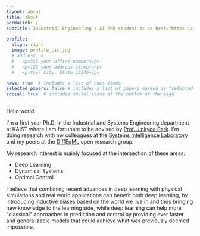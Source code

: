 ```yaml
---
layout: about
title: about
permalink: /
subtitle: Industrial Engineering / AI PhD student at <a href="https://ie.kaist.ac.kr/">KAIST</a>. <br/> deep learning • dynamical systems • optimal control

profile:
  align: right
  image: profile_pic.jpg
  # address: >
  #   <p>555 your office number</p>
  #   <p>123 your address street</p>
  #   <p>Your City, State 12345</p>

news: true  # includes a list of news items
selected_papers: false # includes a list of papers marked as "selected={true}"
social: true  # includes social icons at the bottom of the page
---
```


Hello world!

I'm a first year Ph.D. in the Industrial and Systems Engineering department at KAIST where I am fortunate to be advised by <a href="http://silab.kaist.ac.kr/our-team/">Prof. Jinkyoo Park</a>. I'm doing research with my colleagues at the <a href="http://silab.kaist.ac.kr">Systems Intelligence Laboratory</a> and my peers at the <a href="https://github.com/DiffEqML">DiffEqML</a> open research group.

My research interest is mainly focused at the intersection of these areas:
- Deep Learning
- Dynamical Systems
- Optimal Control

I believe that combining recent advances in deep learning with physical simulations and real world applications can benefit both deep learning, by introducing inductive biases based on the world we live in and thus bringing new knowledge to the learning side, while deep learning can help more "classical" approaches in prediction and control by providing ever faster and generalizable models that could achieve what was previously deemed impossible.